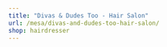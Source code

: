 ```yaml
---
title: "Divas & Dudes Too - Hair Salon"
url: /mesa/divas-and-dudes-too-hair-salon/
shop: hairdresser
---
```

